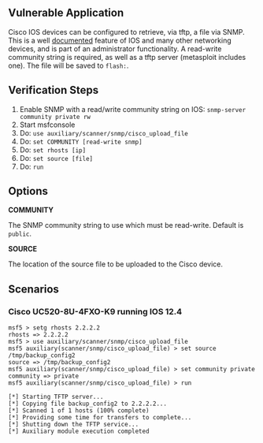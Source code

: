 ## Vulnerable Application

  Cisco IOS devices can be configured to retrieve, via tftp,  a file via SNMP.
  This is a well [documented](https://www.cisco.com/c/en/us/support/docs/ip/simple-network-management-protocol-snmp/15217-copy-configs-snmp.html#copying_startup)
  feature of IOS and many other networking devices, and is part of an administrator functionality.
  A read-write community string is required, as well as a tftp server (metasploit includes one).
  The file will be saved to `flash:`.

## Verification Steps

  1. Enable SNMP with a read/write community string on IOS: `snmp-server community private rw`
  2. Start msfconsole
  3. Do: ```use auxiliary/scanner/snmp/cisco_upload_file```
  4. Do: ```set COMMUNITY [read-write snmp]```
  5. Do: ```set rhosts [ip]```
  6. Do: ```set source [file]```
  7. Do: ```run```

## Options

  **COMMUNITY**

  The SNMP community string to use which must be read-write.  Default is `public`.

  **SOURCE**

  The location of the source file to be uploaded to the Cisco device.

## Scenarios

### Cisco UC520-8U-4FXO-K9 running IOS 12.4

```
msf5 > setg rhosts 2.2.2.2
rhosts => 2.2.2.2
msf5 > use auxiliary/scanner/snmp/cisco_upload_file
msf5 auxiliary(scanner/snmp/cisco_upload_file) > set source /tmp/backup_config2
source => /tmp/backup_config2
msf5 auxiliary(scanner/snmp/cisco_upload_file) > set community private
community => private
msf5 auxiliary(scanner/snmp/cisco_upload_file) > run

[*] Starting TFTP server...
[*] Copying file backup_config2 to 2.2.2.2...
[*] Scanned 1 of 1 hosts (100% complete)
[*] Providing some time for transfers to complete...
[*] Shutting down the TFTP service...
[*] Auxiliary module execution completed
```
